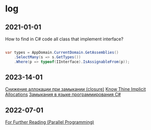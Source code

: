 # log

## 2021-01-01

How to find in C# code all class that implement interface?

```csharp

var types = AppDomain.CurrentDomain.GetAssemblies()
    .SelectMany(s => s.GetTypes())
    .Where(p => typeof(IInterface).IsAssignableFrom(p));
```

## 2023-14-01

[Снижение аллокации при замыкании (closure)](https://habr.com/ru/post/677818/)
[Know Thine Implicit Allocations](https://devblogs.microsoft.com/pfxteam/know-thine-implicit-allocations/)
[Замыкания в языке программирования C#](http://sergeyteplyakov.blogspot.com/2010/04/c.html)

## 2022-07-01

[For Further Reading (Parallel Programming)](https://learn.microsoft.com/en-us/dotnet/standard/parallel-programming/for-further-reading-parallel-programming)
